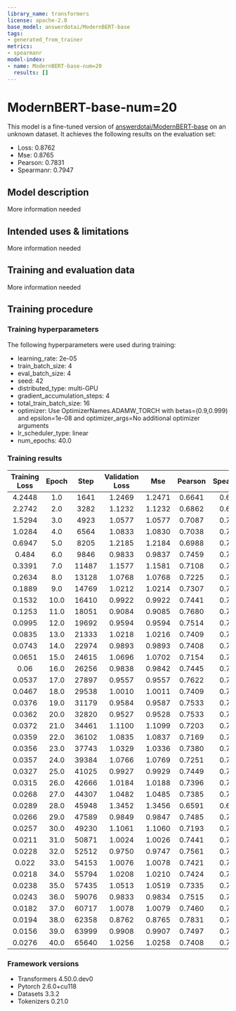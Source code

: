 ```yaml
---
library_name: transformers
license: apache-2.0
base_model: answerdotai/ModernBERT-base
tags:
- generated_from_trainer
metrics:
- spearmanr
model-index:
- name: ModernBERT-base-num=20
  results: []
---
```


<!-- This model card has been generated automatically according to the information the Trainer had access to. You
should probably proofread and complete it, then remove this comment. -->

# ModernBERT-base-num=20

This model is a fine-tuned version of [answerdotai/ModernBERT-base](https://huggingface.co/answerdotai/ModernBERT-base) on an unknown dataset.
It achieves the following results on the evaluation set:
- Loss: 0.8762
- Mse: 0.8765
- Pearson: 0.7831
- Spearmanr: 0.7947

## Model description

More information needed

## Intended uses & limitations

More information needed

## Training and evaluation data

More information needed

## Training procedure

### Training hyperparameters

The following hyperparameters were used during training:
- learning_rate: 2e-05
- train_batch_size: 4
- eval_batch_size: 4
- seed: 42
- distributed_type: multi-GPU
- gradient_accumulation_steps: 4
- total_train_batch_size: 16
- optimizer: Use OptimizerNames.ADAMW_TORCH with betas=(0.9,0.999) and epsilon=1e-08 and optimizer_args=No additional optimizer arguments
- lr_scheduler_type: linear
- num_epochs: 40.0

### Training results

| Training Loss | Epoch | Step  | Validation Loss | Mse    | Pearson | Spearmanr |
|:-------------:|:-----:|:-----:|:---------------:|:------:|:-------:|:---------:|
| 4.2448        | 1.0   | 1641  | 1.2469          | 1.2471 | 0.6641  | 0.6743    |
| 2.2742        | 2.0   | 3282  | 1.1232          | 1.1232 | 0.6862  | 0.6954    |
| 1.5294        | 3.0   | 4923  | 1.0577          | 1.0577 | 0.7087  | 0.7166    |
| 1.0284        | 4.0   | 6564  | 1.0833          | 1.0830 | 0.7038  | 0.7165    |
| 0.6947        | 5.0   | 8205  | 1.2185          | 1.2184 | 0.6988  | 0.7089    |
| 0.484         | 6.0   | 9846  | 0.9833          | 0.9837 | 0.7459  | 0.7588    |
| 0.3391        | 7.0   | 11487 | 1.1577          | 1.1581 | 0.7108  | 0.7232    |
| 0.2634        | 8.0   | 13128 | 1.0768          | 1.0768 | 0.7225  | 0.7333    |
| 0.1889        | 9.0   | 14769 | 1.0212          | 1.0214 | 0.7307  | 0.7413    |
| 0.1532        | 10.0  | 16410 | 0.9922          | 0.9922 | 0.7441  | 0.7572    |
| 0.1253        | 11.0  | 18051 | 0.9084          | 0.9085 | 0.7680  | 0.7790    |
| 0.0995        | 12.0  | 19692 | 0.9594          | 0.9594 | 0.7514  | 0.7649    |
| 0.0835        | 13.0  | 21333 | 1.0218          | 1.0216 | 0.7409  | 0.7542    |
| 0.0743        | 14.0  | 22974 | 0.9893          | 0.9893 | 0.7408  | 0.7557    |
| 0.0651        | 15.0  | 24615 | 1.0696          | 1.0702 | 0.7154  | 0.7312    |
| 0.06          | 16.0  | 26256 | 0.9838          | 0.9842 | 0.7445  | 0.7539    |
| 0.0537        | 17.0  | 27897 | 0.9557          | 0.9557 | 0.7622  | 0.7708    |
| 0.0467        | 18.0  | 29538 | 1.0010          | 1.0011 | 0.7409  | 0.7536    |
| 0.0376        | 19.0  | 31179 | 0.9584          | 0.9587 | 0.7533  | 0.7662    |
| 0.0362        | 20.0  | 32820 | 0.9527          | 0.9528 | 0.7533  | 0.7673    |
| 0.0372        | 21.0  | 34461 | 1.1100          | 1.1099 | 0.7203  | 0.7352    |
| 0.0359        | 22.0  | 36102 | 1.0835          | 1.0837 | 0.7169  | 0.7270    |
| 0.0356        | 23.0  | 37743 | 1.0329          | 1.0336 | 0.7380  | 0.7514    |
| 0.0357        | 24.0  | 39384 | 1.0766          | 1.0769 | 0.7251  | 0.7445    |
| 0.0327        | 25.0  | 41025 | 0.9927          | 0.9929 | 0.7449  | 0.7563    |
| 0.0315        | 26.0  | 42666 | 1.0184          | 1.0188 | 0.7396  | 0.7554    |
| 0.0268        | 27.0  | 44307 | 1.0482          | 1.0485 | 0.7385  | 0.7563    |
| 0.0289        | 28.0  | 45948 | 1.3452          | 1.3456 | 0.6591  | 0.6995    |
| 0.0266        | 29.0  | 47589 | 0.9849          | 0.9847 | 0.7485  | 0.7625    |
| 0.0257        | 30.0  | 49230 | 1.1061          | 1.1060 | 0.7193  | 0.7350    |
| 0.0211        | 31.0  | 50871 | 1.0024          | 1.0026 | 0.7441  | 0.7542    |
| 0.0228        | 32.0  | 52512 | 0.9750          | 0.9747 | 0.7561  | 0.7658    |
| 0.022         | 33.0  | 54153 | 1.0076          | 1.0078 | 0.7421  | 0.7501    |
| 0.0218        | 34.0  | 55794 | 1.0208          | 1.0210 | 0.7424  | 0.7622    |
| 0.0238        | 35.0  | 57435 | 1.0513          | 1.0519 | 0.7335  | 0.7480    |
| 0.0243        | 36.0  | 59076 | 0.9833          | 0.9834 | 0.7515  | 0.7666    |
| 0.0182        | 37.0  | 60717 | 1.0078          | 1.0079 | 0.7460  | 0.7635    |
| 0.0194        | 38.0  | 62358 | 0.8762          | 0.8765 | 0.7831  | 0.7947    |
| 0.0156        | 39.0  | 63999 | 0.9908          | 0.9907 | 0.7497  | 0.7692    |
| 0.0276        | 40.0  | 65640 | 1.0256          | 1.0258 | 0.7408  | 0.7597    |


### Framework versions

- Transformers 4.50.0.dev0
- Pytorch 2.6.0+cu118
- Datasets 3.3.2
- Tokenizers 0.21.0
